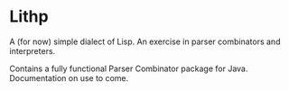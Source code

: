 # Lithp
A (for now) simple dialect of Lisp. An exercise in parser combinators and interpreters.

Contains a fully functional Parser Combinator package for Java. Documentation on use to come.

